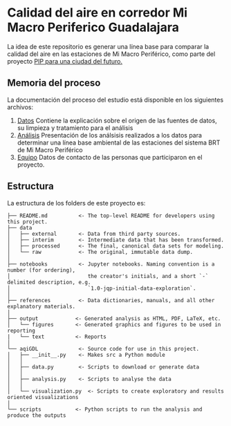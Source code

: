 # Calidad del aire en corredor Mi Macro Periferico Guadalajara

La idea de este repositorio es generar una línea base para comparar la calidad del aire en las estaciones de Mi Macro Periférico, como parte del proyecto [PIP para una ciudad del futuro.](https://www.facebook.com/pipciudadfuturo/)

## Memoria del proceso

La documentación del proceso del estudio está disponible en los siguientes archivos:

1. [Datos](output/text/data.md) Contiene la explicación sobre el origen de las fuentes de datos, su limpieza y tratamiento para el análisis
1. [Análisis](output/text/analisis.md) Presentación de los análsisis realizados a los datos para determinar una línea base ambiental de las estaciones del sistema BRT de Mi Macro Periférico
1. [Equipo](output/text/equipo.md) Datos de contacto de las personas que participaron en el proyecto.

## Estructura

La estructura de los folders de este proyecto es:

```
├── README.md          <- The top-level README for developers using this project.
├── data
│   ├── external       <- Data from third party sources.
│   ├── interim        <- Intermediate data that has been transformed.
│   ├── processed      <- The final, canonical data sets for modeling.
│   └── raw            <- The original, immutable data dump.
│
├── notebooks          <- Jupyter notebooks. Naming convention is a number (for ordering),
│                         the creator's initials, and a short `-` delimited description, e.g.
│                         `1.0-jqp-initial-data-exploration`.
│
├── references         <- Data dictionaries, manuals, and all other explanatory materials.
│
├── output            <- Generated analysis as HTML, PDF, LaTeX, etc.
│   └── figures       <- Generated graphics and figures to be used in reporting
|   └── text          <- Reports
│
└── aqiGDL             <- Source code for use in this project.
│   ├── __init__.py    <- Makes src a Python module
│   │
│   ├── data.py        <- Scripts to download or generate data
│   │
│   ├── analysis.py    <- Scripts to analyse the data
│   │
│   └── visualization.py  <- Scripts to create exploratory and results oriented visualizations
│
└── scripts           <- Python scripts to run the analysis and produce the outputs
```
